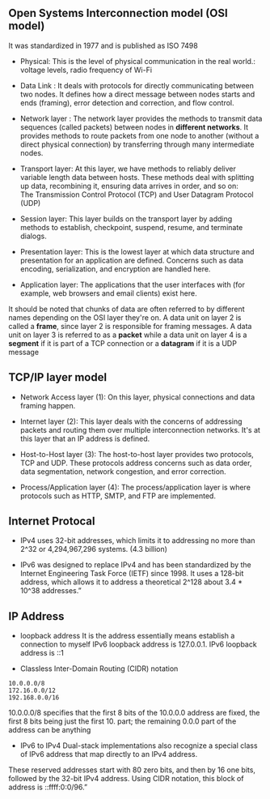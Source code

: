 
## Open Systems Interconnection model (OSI model)
It was standardized in 1977 and is published as ISO 7498

- Physical: This is the level of physical communication in the real world.: voltage levels, radio frequency of Wi-Fi

- Data Link : It deals with protocols for directly communicating between two nodes. It defines how a direct message between nodes starts and ends (framing), error detection and correction, and flow control.

- Network layer : The network layer provides the methods to transmit data sequences (called packets) between nodes in **different networks**. It provides methods to route packets from one node to another (without a direct physical connection) by transferring through many intermediate nodes.

- Transport layer: At this layer, we have methods to reliably deliver variable length data between hosts. These methods deal with splitting up data, recombining it, ensuring data arrives in order, and so on: The Transmission Control Protocol (TCP) and User Datagram Protocol (UDP)

- Session layer: This layer builds on the transport layer by adding methods to establish, checkpoint, suspend, resume, and terminate dialogs.

- Presentation layer: This is the lowest layer at which data structure and presentation for an application are defined. Concerns such as data encoding, serialization, and encryption are handled here.

- Application layer: The applications that the user interfaces with (for example, web browsers and email clients) exist here. 


It should be noted that chunks of data are often referred to by different names depending on the OSI layer they're on. 
A data unit on layer 2 is called a **frame**, since layer 2 is responsible for framing messages. 
A data unit on layer 3 is referred to as a **packet**
while a data unit on layer 4 is a **segment** if it is part of a TCP connection or a **datagram** if it is a UDP message

## TCP/IP layer model
- Network Access layer (1): On this layer, physical connections and data framing happen. 

- Internet layer (2): This layer deals with the concerns of addressing packets and routing them over multiple interconnection networks. It's at this layer that an IP address is defined.

- Host-to-Host layer (3): The host-to-host layer provides two protocols, TCP and UDP. These protocols address concerns such as data order, data segmentation, network congestion, and error correction.

- Process/Application layer (4): The process/application layer is where protocols such as HTTP, SMTP, and FTP are implemented. 

## Internet Protocal
- IPv4 uses 32-bit addresses, which limits it to addressing no more than 2^32 or 4,294,967,296 systems. (4.3 billion)

- IPv6 was designed to replace IPv4 and has been standardized by the Internet Engineering Task Force (IETF) since 1998. It uses a 128-bit address, which allows it to address a theoretical 2^128 about 3.4 * 10^38 addresses.”


## IP Address
- loopback address
It is the address essentially means establish a connection to myself
IPv6 loopback address is 127.0.0.1. 
IPv6 loopback address is ::1

- Classless Inter-Domain Routing (CIDR) notation
```
10.0.0.0/8
172.16.0.0/12
192.168.0.0/16
```
10.0.0.0/8 specifies that the first 8 bits of the 10.0.0.0 address are fixed, the first 8 bits being just the first 10. part; the remaining 0.0.0 part of the address can be anything

- IPv6 to IPv4
Dual-stack implementations also recognize a special class of IPv6 address that map directly to an IPv4 address.

These reserved addresses start with 80 zero bits, and then by 16 one bits, followed by the 32-bit IPv4 address. Using CIDR notation, this block of address is ::ffff:0:0/96.”

